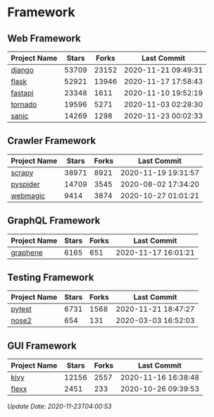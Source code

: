 # Framework

## Web Framework
| Project Name | Stars | Forks | Last Commit |
| ------------ | ----- | ----- | ----------- |
| [django](https://github.com/django/django) | 53709 | 23152 | 2020-11-21 09:49:31 |
| [flask](https://github.com/pallets/flask) | 52921 | 13946 | 2020-11-17 17:58:43 |
| [fastapi](https://github.com/tiangolo/fastapi) | 23348 | 1611 | 2020-11-10 19:52:19 |
| [tornado](https://github.com/tornadoweb/tornado) | 19596 | 5271 | 2020-11-03 02:28:30 |
| [sanic](https://github.com/huge-success/sanic) | 14269 | 1298 | 2020-11-23 00:02:33 |

## Crawler Framework
| Project Name | Stars | Forks | Last Commit |
| ------------ | ----- | ----- | ----------- |
| [scrapy](https://github.com/scrapy/scrapy) | 38971 | 8921 | 2020-11-19 19:31:57 |
| [pyspider](https://github.com/binux/pyspider) | 14709 | 3545 | 2020-08-02 17:34:20 |
| [webmagic](https://github.com/code4craft/webmagic) | 9414 | 3874 | 2020-10-27 01:01:21 |

## GraphQL Framework
| Project Name | Stars | Forks | Last Commit |
| ------------ | ----- | ----- | ----------- |
| [graphene](https://github.com/graphql-python/graphene) | 6165 | 651 | 2020-11-17 16:01:21 |

## Testing Framework
| Project Name | Stars | Forks | Last Commit |
| ------------ | ----- | ----- | ----------- |
| [pytest](https://github.com/pytest-dev/pytest) | 6731 | 1568 | 2020-11-21 18:47:27 |
| [nose2](https://github.com/nose-devs/nose2) | 654 | 131 | 2020-03-03 16:52:03 |

## GUI Framework
| Project Name | Stars | Forks | Last Commit |
| ------------ | ----- | ----- | ----------- |
| [kivy](https://github.com/kivy/kivy) | 12156 | 2557 | 2020-11-16 16:38:48 |
| [flexx](https://github.com/flexxui/flexx) | 2451 | 233 | 2020-10-26 09:39:53 |

*Update Date: 2020-11-23T04:00:53*